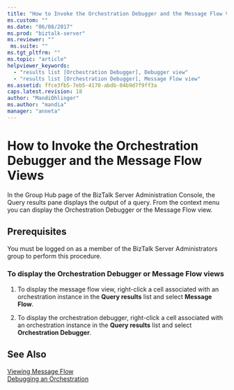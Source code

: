 ```yaml
---
title: "How to Invoke the Orchestration Debugger and the Message Flow Views | Microsoft Docs"
ms.custom: ""
ms.date: "06/08/2017"
ms.prod: "biztalk-server"
ms.reviewer: ""
 ms.suite: ""
ms.tgt_pltfrm: ""
ms.topic: "article"
helpviewer_keywords: 
  - "results list [Orchestration Debugger], Debugger view"
  - "results list [Orchestration Debugger], Message Flow view"
ms.assetid: ffce3fb5-7eb5-4170-abdb-04b9d7f9ff3a
caps.latest.revision: 18
author: "MandiOhlinger"
ms.author: "mandia"
manager: "anneta"
---
```

# How to Invoke the Orchestration Debugger and the Message Flow Views
In the Group Hub page of the BizTalk Server Administration Console, the Query results pane displays the output of a query. From the context menu you can display the Orchestration Debugger or the Message Flow view.  
  
## Prerequisites  
 You must be logged on as a member of the BizTalk Server Administrators group to perform this procedure.  
  
### To display the Orchestration Debugger or Message Flow views  
  
1.  To display the message flow view, right-click a cell associated with an orchestration instance in the **Query results** list and select **Message Flow**.  
  
2.  To display the orchestration debugger, right-click a cell associated with an orchestration instance in the **Query results** list and select **Orchestration Debugger**.  
  
## See Also  
 [Viewing Message Flow](../core/viewing-message-flow.md)   
 [Debugging an Orchestration](../core/debugging-an-orchestration.md)